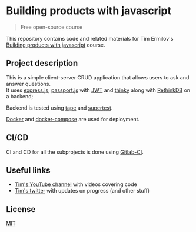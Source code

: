 # Building products with javascript

> Free open-source course


This repository contains code and related materials for Tim Ermilov's [Building products with javascript](https://www.youtube.com/playlist?list=PL_gX69xPLi-ljVdNhspjZUlPmBNjRgD2X) course.

## Project description

This is a simple client-server CRUD application that allows users to ask and answer questions.  
It uses [express.js](https://expressjs.com/), [passport.js](http://passportjs.org/) with [JWT](https://jwt.io/) and [thinky](https://github.com/neumino/thinky) along with [RethinkDB](https://www.rethinkdb.com/) on a backend;

Backend is tested using [tape](https://github.com/substack/tape) and [supertest](https://github.com/visionmedia/supertest).

[Docker](https://www.docker.com/) and [docker-compose](https://docs.docker.com/compose/) are used for deployment.

## CI/CD

CI and CD for all the subprojects is done using [Gitlab-CI](https://gitlab.com/iskilled/BuildingProductsWithJS).

## Useful links

- [Tim's YouTube channel](https://www.youtube.com/c/TimErmilov) with videos covering code
- [Tim's twitter](https://twitter.com/yamalight) with updates on progress (and other stuff)


## License

[MIT](https://opensource.org/licenses/mit-license)
